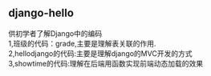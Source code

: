 ## django-hello<br>
供初学者了解Django中的编码<br>
1,班级的代码：grade,主要是理解表关联的作用.<br>
2,hellodjango的代码:主要是理解django的MVC开发的方式<br>
3,showtime的代码:理解在后端用函数实现前端动态加载的效果
